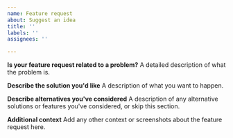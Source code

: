 ```yaml
---
name: Feature request
about: Suggest an idea
title: ''
labels: ''
assignees: ''

---
```


**Is your feature request related to a problem?**
A detailed description of what the problem is.

**Describe the solution you'd like**
A description of what you want to happen.

**Describe alternatives you've considered**
A description of any alternative solutions or features you've considered, or skip this section.

**Additional context**
Add any other context or screenshots about the feature request here.
